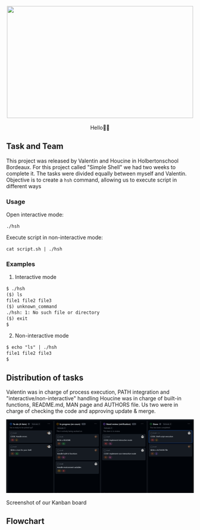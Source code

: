 <p align="center">
  <img width="500" height="300" src="https://camo.githubusercontent.com/f2324c1fa6438fbe14cc85a7a11948518e4a73cd1792abf27ae44dc7f6c24b5e/68747470733a2f2f692e6962622e636f2f4b3943367167582f53696d706c652d5368656c6c2e706e67">
</p>
<p align="center">
Hello👋🏻
</p>



## Task and Team
This project was released by Valentin and Houcine in Holbertonschool Bordeaux.
For this project called "Simple Shell" we had two weeks to complete it. The tasks were divided equally between myself and Valentin.
Objective is to create a `hsh` command, allowing us to execute script in different ways

### Usage
Open interactive mode:
```
./hsh
```

Execute script in non-interactive mode:
```
cat script.sh | ./hsh
```



### Examples
1. Interactive mode
```
$ ./hsh
($) ls
file1 file2 file3
($) unknown_command
./hsh: 1: No such file or directory
($) exit
$ 
```

2. Non-interactive mode
```
$ echo "ls" | ./hsh
file1 file2 file3
$
```


## Distribution of tasks
Valentin was in charge of process execution, PATH integration and "interactive/non-interactive" handling
Houcine was in charge of built-in functions, README.md, MAN page and AUTHORS file.
Us two were in charge of checking the code and approving update & merge.


<p align="center">
  <img src="https://raw.githubusercontent.com/Ezzud/holbertonschool-simple_shell/README-update/assets/kanban.png">
</p>
Screenshot of our Kanban board

## Flowchart

